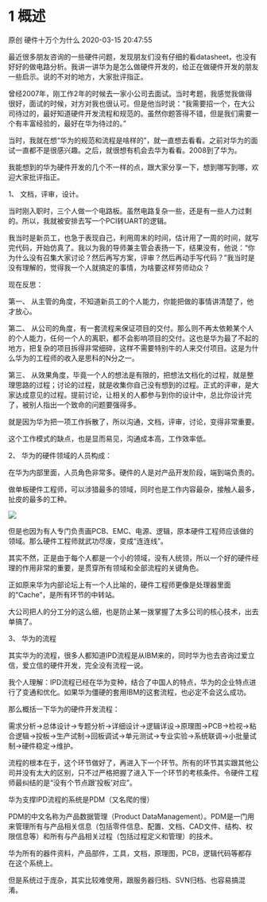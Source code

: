 1 概述
=================

原创 硬件十万个为什么 2020-03-15 20:47:55

最近很多朋友咨询的一些硬件问题，发现朋友们没有仔细的看datasheet，也没有好好的做电路分析。我讲一讲华为是怎么做硬件开发的，给正在做硬件开发的朋友一些启示。说的不对的地方，大家批评指正。

曾经2007年，刚工作2年的时候去一家小公司去面试。当时考题，我感觉我做得很好，面试的时候，对方对我也很认可。但是他当时说：“我需要招一个，在大公司待过的，最好知道硬件开发流程和规范的。虽然你题答得不错，但是我们需要一个有丰富经验的，最好在华为待过的。”

当时，我就在想“华为的规范和流程是啥样的”，就一直想去看看。之前对华为的面试一直都不是很感兴趣。之后，就很想有机会去华为看看。2008到了华为。

我能想到的华为硬件开发的几个不一样的点，跟大家分享一下，想到哪写到哪，欢迎大家批评指正。

1、 文档，评审，设计。

当时刚入职时，三个人做一个电路板。虽然电路复杂一些，还是有一些人力过剩的。所以，我就被安排去写一个PCI转UART的逻辑。

我当时是新员工，也急于表现自己，利用周末的时间，估计用了一周的时间，就写完代码，开始仿真了。我以为我的导师兼主管会表扬一下，结果没有，他说：“你为什么没有召集大家讨论？然后再写方案，评审？然后再动手写代码？”我当时是没有理解的，觉得我一个人就搞定的事情，为啥要这样劳师动众？

现在反思：

第一、 从主管的角度，不知道新员工的个人能力，你能把做的事情讲清楚了，他才放心。

第二、 从公司的角度，有一套流程来保证项目的交付。那么则不再太依赖某个人的个人能力，任何一个人的离职，都不会影响项目的交付。这也是华为最了不起的地方，把复杂的项目拆得非常细碎，这样不需要特别牛的人来交付项目。这是为什么华为的工程师的收入是思科的N分之一。

第三、 从效果角度，毕竟一个人的想法是有限的，把想法文档化的过程，就是整理思路的过程；讨论的过程，就是收集你自己没有想到的过程。正式的评审，是大家达成意见的过程。提前讨论，让相关的人都参与到你的设计中，总比你设计完了，被别人指出一个致命的问题要强得多。

就是因为华为把一项工作拆散了，所以沟通，文档，评审，讨论，变得非常重要。

这个工作模式的缺点，也是显而易见，沟通成本高，工作效率低。

2、 华为的硬件领域的人员构成：

在华为内部里面，人员角色非常多。硬件的人是对产品开发阶段，端到端负责的。

做单板硬件工程师，可以涉猎最多的领域，同时也是工作内容最杂，接触人最多，扯皮的最多的工种。

![](http://p1.pstatp.com/large/pgc-image/2a20f235318b459cb4aca1f85d211781)

但是也因为有人专门负责画PCB、EMC、电源、逻辑，原本硬件工程师应该做的领域。那么硬件工程师就武功尽废，变成“连连线”。

其实不然，正是由于每个人都是一个小的领域，没有人统领，所以一个好的硬件经理的作用非常的重要，是贯穿所有领域和全部流程的关键角色。

正如原来华为内部论坛上有一个人比喻的，硬件工程师更像是处理器里面的“Cache”，是所有环节的中转站。

大公司把人的分工分的这么细，也是防止某一拨掌握了太多公司的核心技术，出去单搞了。

3、 华为的流程

其实华为的流程，很多人都知道IPD流程是从IBM来的，同时华为也去咨询过爱立信，爱立信的硬件开发，完全没有流程一说。

我个人理解：IPD流程已经在华为变种，结合了中国人的特点，华为的企业特点进行了变通和优化。如果华为僵硬的套用IBM的这套流程，也必定不会这么成功。

那么概括一下华为的硬件开发流程：

需求分析→总体设计→专题分析→详细设计→逻辑详设→原理图→PCB→检视→粘合逻辑→投板→生产试制→回板调试→单元测试→专业实验→系统联调→小批量试制→硬件稳定→维护。

流程的根本在于，这个环节做好了，再进入下一个环节。所有的环节其实跟其他公司并没有太大的区别，只不过严格把握了进入下一个环节的考核条件。令硬件工程师最纠结的是“没有个节点跟’投板’对应”。

华为支撑IPD流程的系统是PDM（又名爬的慢）

PDM的中文名称为产品数据管理（Product DataManagement）。PDM是一门用来管理所有与产品相关信息（包括零件信息、配置、文档、CAD文件、结构、权限信息等）和所有与产品相关过程（包括过程定义和管理）的技术。

华为所有的器件资料，产品部件，工具，文档，原理图，PCB，逻辑代码等都存在这个系统上。

但是系统过于庞杂，其实比较难使用，跟服务器归档、SVN归档、也容易搞混淆。